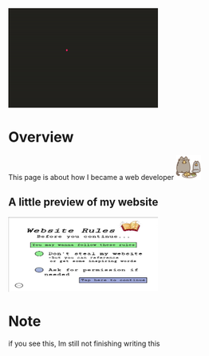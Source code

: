 <img alt="new" src="images/nav/A.S/coding.jpg" height="200" width="300" />

# Overview
This page is about how I became a web developer
<img alt="new" src="assets/gifs/eating.jpg" height="50" width="50" />

## A little preview of my website
<img alt="popDamaged" src="images/popImg.jpg" height="150" width="300" />

# Note
if you see this, Im still not finishing writing this 